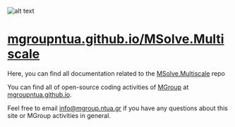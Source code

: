 ![alt text](http://mgroup.ntua.gr/wp-content/uploads/2018/05/MGroup52.png "MGroup")

[mgroupntua.github.io/MSolve.Multiscale](https://mgroupntua.github.io/MSolve.Multiscale)
===================

Here, you can find all documentation related to the [MSolve.Multiscale](https://github.com/mgroupntua/MSolve.Multiscale) repo

You can find all of open-source coding activities of [MGroup](http://mgroup.ntua.gr) at [mgroupntua.github.io](https://mgroupntua.github.io).

Feel free to email [info@mgroup.ntua.gr](mailto:info@mgroup.ntua.gr) if you have any questions about this site or MGroup
activities in general.
